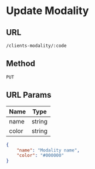 # Update Modality

## URL
`/clients-modality/:code`

## Method
`PUT`

## URL Params
| Name | Type |
| --- | --- |
| name | string |
| color | string |

```json
{
    "name": "Modality name",
    "color": "#000000"
}
```
